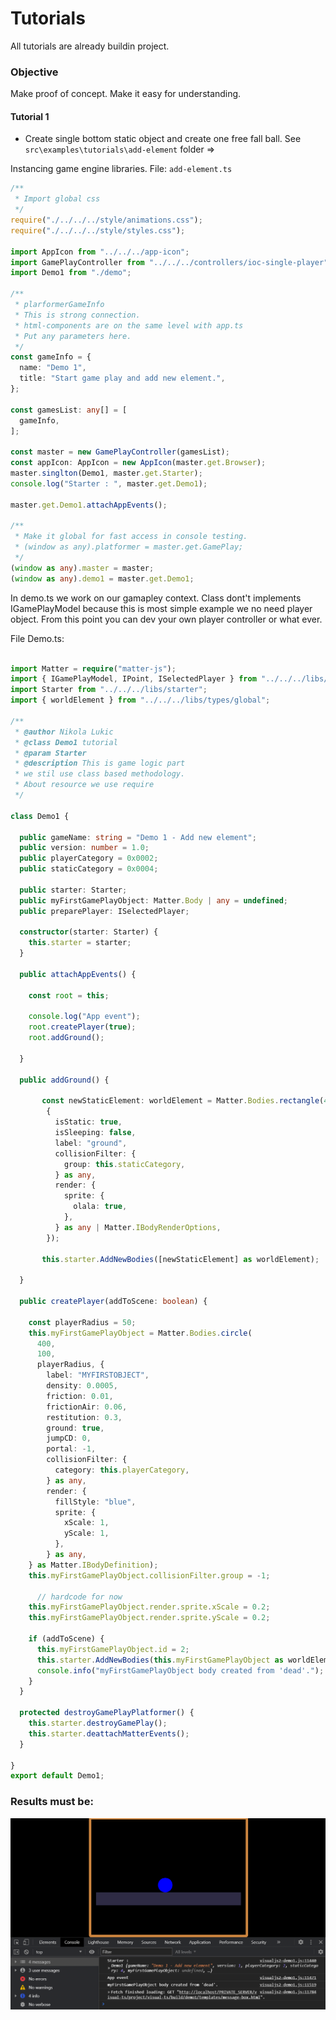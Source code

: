 
# Tutorials
 All tutorials are already buildin project.

### Objective
 Make proof of concept. Make it easy for understanding.

#### Tutorial 1
 - Create single bottom static object and create one free fall ball.
 See `src\examples\tutorials\add-element` folder =>

Instancing game engine libraries.
File: `add-element.ts`
```typescript
/**
 * Import global css
 */
require("./../../../style/animations.css");
require("./../../../style/styles.css");

import AppIcon from "../../../app-icon";
import GamePlayController from "../../../controllers/ioc-single-player";
import Demo1 from "./demo";

/**
 * plarformerGameInfo
 * This is strong connection.
 * html-components are on the same level with app.ts
 * Put any parameters here.
 */
const gameInfo = {
  name: "Demo 1",
  title: "Start game play and add new element.",
};

const gamesList: any[] = [
  gameInfo,
];

const master = new GamePlayController(gamesList);
const appIcon: AppIcon = new AppIcon(master.get.Browser);
master.singlton(Demo1, master.get.Starter);
console.log("Starter : ", master.get.Demo1);

master.get.Demo1.attachAppEvents();

/**
 * Make it global for fast access in console testing.
 * (window as any).platformer = master.get.GamePlay;
 */
(window as any).master = master;
(window as any).demo1 = master.get.Demo1;
```


In demo.ts we work on our gamapley context.
Class dont't implements IGamePlayModel because this is most simple
example we no need player object. From this point you can dev your
own player controller or what ever.

File Demo.ts:
```typescript

import Matter = require("matter-js");
import { IGamePlayModel, IPoint, ISelectedPlayer } from "../../../libs/interface/global";
import Starter from "../../../libs/starter";
import { worldElement } from "../../../libs/types/global";

/**
 * @author Nikola Lukic
 * @class Demo1 tutorial
 * @param Starter
 * @description This is game logic part
 * we stil use class based methodology.
 * About resource we use require
 */

class Demo1 {

  public gameName: string = "Demo 1 - Add new element";
  public version: number = 1.0;
  public playerCategory = 0x0002;
  public staticCategory = 0x0004;

  public starter: Starter;
  public myFirstGamePlayObject: Matter.Body | any = undefined;
  public preparePlayer: ISelectedPlayer;

  constructor(starter: Starter) {
    this.starter = starter;
  }

  public attachAppEvents() {

    const root = this;

    console.log("App event");
    root.createPlayer(true);
    root.addGround();

  }

  public addGround() {

       const newStaticElement: worldElement = Matter.Bodies.rectangle(400, 550, 1000, 90,
        {
          isStatic: true,
          isSleeping: false,
          label: "ground",
          collisionFilter: {
            group: this.staticCategory,
          } as any,
          render: {
            sprite: {
              olala: true,
            },
          } as any | Matter.IBodyRenderOptions,
        });

       this.starter.AddNewBodies([newStaticElement] as worldElement);

  }

  public createPlayer(addToScene: boolean) {

    const playerRadius = 50;
    this.myFirstGamePlayObject = Matter.Bodies.circle(
      400,
      100,
      playerRadius, {
        label: "MYFIRSTOBJECT",
        density: 0.0005,
        friction: 0.01,
        frictionAir: 0.06,
        restitution: 0.3,
        ground: true,
        jumpCD: 0,
        portal: -1,
        collisionFilter: {
          category: this.playerCategory,
        } as any,
        render: {
          fillStyle: "blue",
          sprite: {
            xScale: 1,
            yScale: 1,
          },
        } as any,
    } as Matter.IBodyDefinition);
    this.myFirstGamePlayObject.collisionFilter.group = -1;

      // hardcode for now
    this.myFirstGamePlayObject.render.sprite.xScale = 0.2;
    this.myFirstGamePlayObject.render.sprite.yScale = 0.2;

    if (addToScene) {
      this.myFirstGamePlayObject.id = 2;
      this.starter.AddNewBodies(this.myFirstGamePlayObject as worldElement);
      console.info("myFirstGamePlayObject body created from 'dead'.");
    }
  }

  protected destroyGamePlayPlatformer() {
    this.starter.destroyGamePlay();
    this.starter.deattachMatterEvents();
  }

}
export default Demo1;

```

### Results must be:

![Platformer](https://github.com/zlatnaspirala/visual-ts/blob/master/nonproject-files/t1.png)

